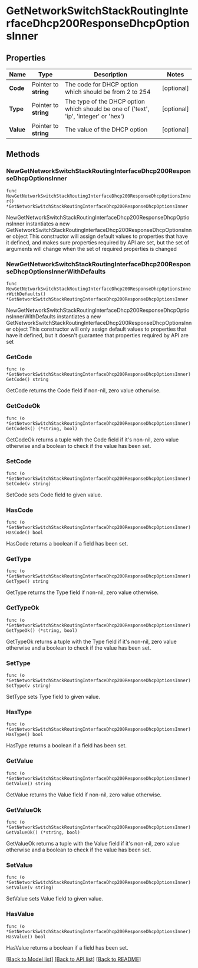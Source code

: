 # GetNetworkSwitchStackRoutingInterfaceDhcp200ResponseDhcpOptionsInner

## Properties

Name | Type | Description | Notes
------------ | ------------- | ------------- | -------------
**Code** | Pointer to **string** | The code for DHCP option which should be from 2 to 254 | [optional] 
**Type** | Pointer to **string** | The type of the DHCP option which should be one of (&#39;text&#39;, &#39;ip&#39;, &#39;integer&#39; or &#39;hex&#39;) | [optional] 
**Value** | Pointer to **string** | The value of the DHCP option | [optional] 

## Methods

### NewGetNetworkSwitchStackRoutingInterfaceDhcp200ResponseDhcpOptionsInner

`func NewGetNetworkSwitchStackRoutingInterfaceDhcp200ResponseDhcpOptionsInner() *GetNetworkSwitchStackRoutingInterfaceDhcp200ResponseDhcpOptionsInner`

NewGetNetworkSwitchStackRoutingInterfaceDhcp200ResponseDhcpOptionsInner instantiates a new GetNetworkSwitchStackRoutingInterfaceDhcp200ResponseDhcpOptionsInner object
This constructor will assign default values to properties that have it defined,
and makes sure properties required by API are set, but the set of arguments
will change when the set of required properties is changed

### NewGetNetworkSwitchStackRoutingInterfaceDhcp200ResponseDhcpOptionsInnerWithDefaults

`func NewGetNetworkSwitchStackRoutingInterfaceDhcp200ResponseDhcpOptionsInnerWithDefaults() *GetNetworkSwitchStackRoutingInterfaceDhcp200ResponseDhcpOptionsInner`

NewGetNetworkSwitchStackRoutingInterfaceDhcp200ResponseDhcpOptionsInnerWithDefaults instantiates a new GetNetworkSwitchStackRoutingInterfaceDhcp200ResponseDhcpOptionsInner object
This constructor will only assign default values to properties that have it defined,
but it doesn't guarantee that properties required by API are set

### GetCode

`func (o *GetNetworkSwitchStackRoutingInterfaceDhcp200ResponseDhcpOptionsInner) GetCode() string`

GetCode returns the Code field if non-nil, zero value otherwise.

### GetCodeOk

`func (o *GetNetworkSwitchStackRoutingInterfaceDhcp200ResponseDhcpOptionsInner) GetCodeOk() (*string, bool)`

GetCodeOk returns a tuple with the Code field if it's non-nil, zero value otherwise
and a boolean to check if the value has been set.

### SetCode

`func (o *GetNetworkSwitchStackRoutingInterfaceDhcp200ResponseDhcpOptionsInner) SetCode(v string)`

SetCode sets Code field to given value.

### HasCode

`func (o *GetNetworkSwitchStackRoutingInterfaceDhcp200ResponseDhcpOptionsInner) HasCode() bool`

HasCode returns a boolean if a field has been set.

### GetType

`func (o *GetNetworkSwitchStackRoutingInterfaceDhcp200ResponseDhcpOptionsInner) GetType() string`

GetType returns the Type field if non-nil, zero value otherwise.

### GetTypeOk

`func (o *GetNetworkSwitchStackRoutingInterfaceDhcp200ResponseDhcpOptionsInner) GetTypeOk() (*string, bool)`

GetTypeOk returns a tuple with the Type field if it's non-nil, zero value otherwise
and a boolean to check if the value has been set.

### SetType

`func (o *GetNetworkSwitchStackRoutingInterfaceDhcp200ResponseDhcpOptionsInner) SetType(v string)`

SetType sets Type field to given value.

### HasType

`func (o *GetNetworkSwitchStackRoutingInterfaceDhcp200ResponseDhcpOptionsInner) HasType() bool`

HasType returns a boolean if a field has been set.

### GetValue

`func (o *GetNetworkSwitchStackRoutingInterfaceDhcp200ResponseDhcpOptionsInner) GetValue() string`

GetValue returns the Value field if non-nil, zero value otherwise.

### GetValueOk

`func (o *GetNetworkSwitchStackRoutingInterfaceDhcp200ResponseDhcpOptionsInner) GetValueOk() (*string, bool)`

GetValueOk returns a tuple with the Value field if it's non-nil, zero value otherwise
and a boolean to check if the value has been set.

### SetValue

`func (o *GetNetworkSwitchStackRoutingInterfaceDhcp200ResponseDhcpOptionsInner) SetValue(v string)`

SetValue sets Value field to given value.

### HasValue

`func (o *GetNetworkSwitchStackRoutingInterfaceDhcp200ResponseDhcpOptionsInner) HasValue() bool`

HasValue returns a boolean if a field has been set.


[[Back to Model list]](../README.md#documentation-for-models) [[Back to API list]](../README.md#documentation-for-api-endpoints) [[Back to README]](../README.md)


